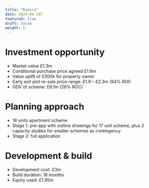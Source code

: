 ```yaml
---
title: "Riesco"
date: 2020-04-24T
featured: true
draft: false
weight: 5
---
```


# Investment opportunity
- Market value £1.3m
- Conditional purchase price agreed £1.6m
- Value uplift of £300k for property owner
- Early exit plot re-sale price range: £1.9 – £2.3m (84% ROI)
- GDV of scheme: £6.1m (26% ROC)

# Planning approach
- 18 units apartment scheme
- Stage 1: pre-app with outline drawings for 17 unit scheme, plus 2 capacity studies for smaller schemes as contingency
- Stage 2: full application

# Development & build
- Development cost: £3m
- Build duration: 18 months
- Equity used: £1.95m
